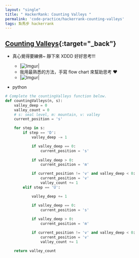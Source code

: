 ```yaml
---
layout: "single"
title: " HackerRank: Counting Valleys "
permalink: 'code-practice/hackerrank-counting-valleys'
tags: 紮馬步 hackerrank
---
```



## [Counting Valleys](https://www.hackerrank.com/challenges/counting-valleys/problem?h_l=interview&playlist_slugs%5B%5D=interview-preparation-kit&playlist_slugs%5B%5D=warmup){:target="_back"}


- 真心覺得要練佛~ 靜下來 XDDD 好好思考!!!
   - |![Imgur](https://i.imgur.com/DfEUQDh.gif)|
   - 我用最熟悉的方法，手寫 flow chart 來幫助思考 :heart:
   - |![Imgur](https://i.imgur.com/df5DBpZ.jpg)|


- python

~~~py
# Complete the countingValleys function below.
def countingValleys(n, s):
    valley_deep = 0
    valley_count = 0
    # s: seal level, m: mountain, v: valley
    current_position = 's' 

    for step in s:
        if step == 'D':
            valley_deep -= 1

            if valley_deep == 0:
                current_position = 's'
            
            if valley_deep > 0:
                current_position = 'm'

            if current_position != 'v' and valley_deep < 0:
                current_position = 'v'
                valley_count += 1 
        elif step == 'U':

            valley_deep += 1

            if valley_deep == 0:
                current_position = 's'
            
            if valley_deep > 0:
                current_position = 'm'

            if current_position != 'v' and valley_deep < 0:
                current_position = 'v'
                valley_count += 1 

    return valley_count
~~~